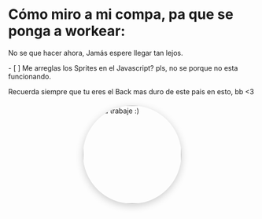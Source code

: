 <H1> Cómo miro a mi compa, pa que se ponga a workear:</h1>

<p>No se que hacer ahora, Jamás espere llegar tan lejos.</p>
- [ ] Me arreglas los Sprites en el Javascript? pls, no se porque no esta funcionando.


Recuerda siempre que tu eres el Back mas duro de este pais en esto, bb <3


<div style="display: flex; justify-content: center; margin: 20px 0;">
    <img 
        src="https://cdn.nd-api.com/avatars/af265372ee640911a6119309f0657bba.jpg?class=avatar400x400" 
        alt="Ojala trabaje :)" 
        style="border-radius: 50%; box-shadow: 0 4px 16px rgba(0,0,0,0.2); width: 200px; transition: transform 0.3s; cursor: pointer;"
        onmouseover="this.style.transform='scale(1.08)';"
        onmouseout="this.style.transform='scale(1)';"
    />
</div>
